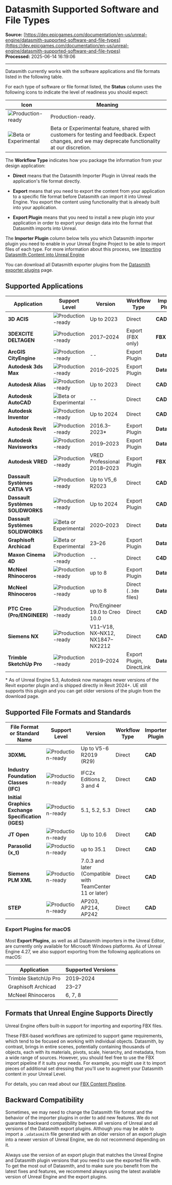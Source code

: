 # Datasmith Supported Software and File Types

**Source:** [https://dev.epicgames.com/documentation/en-us/unreal-engine/datasmith-supported-software-and-file-types](https://dev.epicgames.com/documentation/en-us/unreal-engine/datasmith-supported-software-and-file-types)  
**Processed:** 2025-06-14 16:19:06

---

Datasmith currently works with the software applications and file formats listed in the following table.

For each type of software or file format listed, the **Status** column uses the following icons to indicate the level of readiness you should expect:

| Icon | Meaning |
| --- | --- |
| ![Production-ready](https://d1iv7db44yhgxn.cloudfront.net/documentation/images/f40dfe99-b3b8-4727-aa85-4d7f8c2809ab/checkpoint_checked.png "Production-ready") | Production-ready. |
| ![Beta or Experimental](https://d1iv7db44yhgxn.cloudfront.net/documentation/images/e1e72c96-9323-42ab-8dc3-425532efa479/checkpoint.png "Beta or Experimental") | Beta or Experimental feature, shared with customers for testing and feedback. Expect changes, and we may deprecate functionality at our discretion. |

The **Workflow Type** indicates how you package the information from your design application:

-   **Direct** means that the Datasmith Importer Plugin in Unreal reads the application's file format directly.
    
-   **Export** means that you need to export the content from your application to a specific file format before Datasmith can import it into Unreal Engine. You export the content using functionality that is already built into your application.
    
-   **Export Plugin** means that you need to install a new plugin into your application in order to export your design data into the format that Datasmith imports into Unreal.
    

The **Importer Plugin** column below tells you which Datasmith importer plugin you need to enable in your Unreal Engine Project to be able to import files of each type. For more information about this process, see [Importing Datasmith Content into Unreal Engine](/documentation/en-us/unreal-engine/importing-datasmith-content-into-unreal-engine)

You can download all Datasmith exporter plugins from the [Datasmith exporter plugins](https://www.unrealengine.com/en-US/datasmith/plugins) page.

## Supported Applications

| Application | Support Level | Version | Workflow Type | Importer Plugin |
| --- | --- | --- | --- | --- |
| **3D ACIS** | ![Production-ready](https://d1iv7db44yhgxn.cloudfront.net/documentation/images/698fd481-0c8f-408f-90f5-d68544b63c45/checkpoint_checked.png "Production-ready") | Up to 2023 | Direct | **CAD** |
| **3DEXCITE DELTAGEN** | ![Production-ready](https://d1iv7db44yhgxn.cloudfront.net/documentation/images/8fd3c38f-3f9a-4a98-bf26-9ce4f3c8fa58/checkpoint_checked.png "Production-ready") | 2017–2024 | Export (FBX only) | **FBX** |
| **ArcGIS CityEngine** | ![Production-ready](https://d1iv7db44yhgxn.cloudfront.net/documentation/images/cdf3c611-7f22-4d85-b999-3a1f6d5c05a6/checkpoint_checked.png "Production-ready") | \-- | Export Plugin | **Datasmith** |
| **Autodesk 3ds Max** | ![Production-ready](https://d1iv7db44yhgxn.cloudfront.net/documentation/images/a56cbd72-5aa8-4a47-9f1b-03c328466a89/checkpoint_checked.png "Production-ready") | 2016–2025 | Export Plugin | **Datasmith** |
| **Autodesk Alias** | ![Production-ready](https://d1iv7db44yhgxn.cloudfront.net/documentation/images/b4e4adbf-f00e-4f9c-9867-3e27f9f432a8/checkpoint_checked.png "Production-ready") | Up to 2023 | Direct | **CAD** |
| **Autodesk AutoCAD** | ![Beta or Experimental](https://d1iv7db44yhgxn.cloudfront.net/documentation/images/d564ad90-0c4a-44b0-9182-725aad484298/checkpoint.png "Beta or Experimental") | \-- | Direct | **CAD** |
| **Autodesk Inventor** | ![Production-ready](https://d1iv7db44yhgxn.cloudfront.net/documentation/images/8a894cd3-436b-4255-ad92-94325f8afe8d/checkpoint_checked.png "Production-ready") | Up to 2024 | Direct | **CAD** |
| **Autodesk Revit** | ![Production-ready](https://d1iv7db44yhgxn.cloudfront.net/documentation/images/f20fbb45-0354-4fb3-891b-a3cc97b0c73e/checkpoint_checked.png "Production-ready") | 2016.3–2023\* | Export Plugin | **Datasmith** |
| **Autodesk Navisworks** | ![Production-ready](https://d1iv7db44yhgxn.cloudfront.net/documentation/images/725c4c08-3f12-417c-bce1-d733705621e6/checkpoint_checked.png "Production-ready") | 2019–2023 | Export Plugin | **Datasmith** |
| **Autodesk VRED** | ![Production-ready](https://d1iv7db44yhgxn.cloudfront.net/documentation/images/ee1ef030-9a91-4e46-8a94-4e7fbb0308f7/checkpoint_checked.png "Production-ready") | VRED Professional 2018–2023 | Export Plugin | **FBX** |
| **Dassault Systèmes CATIA V5** | ![Production-ready](https://d1iv7db44yhgxn.cloudfront.net/documentation/images/5519e77b-8d5f-475b-b8ef-878642d4a726/checkpoint_checked.png "Production-ready") | Up to V5\_6 R2023 | Direct | **CAD** |
| **Dassault Systèmes SOLIDWORKS** | ![Production-ready](https://d1iv7db44yhgxn.cloudfront.net/documentation/images/bcc0d762-02a1-439e-abbb-ec8f8588516d/checkpoint_checked.png "Production-ready") | Up to 2024 | Export Plugin | **CAD** |
| **Dassault Systèmes SOLIDWORKS** | ![Beta or Experimental](https://d1iv7db44yhgxn.cloudfront.net/documentation/images/b451538b-076a-4853-8602-68c3d35d593f/checkpoint.png "Beta or Experimental") | 2020–2023 | Direct | **Datasmith** |
| **Graphisoft Archicad** | ![Beta or Experimental](https://d1iv7db44yhgxn.cloudfront.net/documentation/images/9cce13ad-60d9-492f-aab7-e067d437bb59/checkpoint.png "Beta or Experimental") | 23–26 | Export Plugin | **Datasmith** |
| **Maxon Cinema 4D** | ![Production-ready](https://d1iv7db44yhgxn.cloudfront.net/documentation/images/97f3a211-a5fb-477c-b15f-044b5cb34485/checkpoint_checked.png "Production-ready") | \-- | Direct | **C4D** |
| **McNeel Rhinoceros** | ![Production-ready](https://d1iv7db44yhgxn.cloudfront.net/documentation/images/8dddbce1-2419-4529-98ce-af3208294d6a/checkpoint_checked.png "Production-ready") | up to 8 | Export Plugin | **Datasmith** |
| **McNeel Rhinoceros** | ![Production-ready](https://d1iv7db44yhgxn.cloudfront.net/documentation/images/06c51d5a-337a-46d6-9958-dd5bb32b66d7/checkpoint_checked.png "Production-ready") | up to 8 | Direct (`.3dm` files) | **Datasmith** |
| **PTC Creo (Pro/ENGINEER)** | ![Production-ready](https://d1iv7db44yhgxn.cloudfront.net/documentation/images/436baeae-f789-42ce-8bde-7da5351d9498/checkpoint_checked.png "Production-ready") | Pro/Engineer 19.0 to Creo 10.0 | Direct | **CAD** |
| **Siemens NX** | ![Production-ready](https://d1iv7db44yhgxn.cloudfront.net/documentation/images/1e81ac58-41d0-4d9f-aed2-1692e9ef99ee/checkpoint_checked.png "Production-ready") | V11–V18, NX–NX12, NX1847–NX2212 | Direct | **CAD** |
| **Trimble SketchUp Pro** | ![Production-ready](https://d1iv7db44yhgxn.cloudfront.net/documentation/images/d2030595-8ccb-4a0b-aa53-e33605901a5d/checkpoint_checked.png "Production-ready") | 2019–2024 | Export Plugin, DirectLink | **Datasmith** |

\* As of Unreal Engine 5.3, Autodesk now manages newer versions of the Revit exporter plugin and is shipped directly in Revit 2024+. UE still supports this plugin and you can get older versions of the plugin from the download page.

## Supported File Formats and Standards

| File Format or Standard Name | Support Level | Version | Workflow Type | Importer Plugin |
| --- | --- | --- | --- | --- |
| **3DXML** | ![Production-ready](https://d1iv7db44yhgxn.cloudfront.net/documentation/images/024aedce-51ae-4b81-a97e-a481f11365ed/checkpoint_checked.png "Production-ready") | Up to V5-6 R2019 (R29) | Direct | **CAD** |
| **Industry Foundation Classes (IFC)** | ![Production-ready](https://d1iv7db44yhgxn.cloudfront.net/documentation/images/13340b33-7eaa-4ff3-8d75-adec374509ad/checkpoint_checked.png "Production-ready") | IFC2x Editions 2, 3 and 4 | Direct | **CAD** |
| **Initial Graphics Exchange Specification (IGES)** | ![Production-ready](https://d1iv7db44yhgxn.cloudfront.net/documentation/images/b177e5ef-02cf-4e45-ba9f-dc40d45e2998/checkpoint_checked.png "Production-ready") | 5.1, 5.2, 5.3 | Direct | **CAD** |
| **JT Open** | ![Production-ready](https://d1iv7db44yhgxn.cloudfront.net/documentation/images/7e443fb2-baad-488c-839f-853b8161885a/checkpoint_checked.png "Production-ready") | Up to 10.6 | Direct | **CAD** |
| **Parasolid (x\_t)** | ![Production-ready](https://d1iv7db44yhgxn.cloudfront.net/documentation/images/2345ef81-1f6e-43e7-8ca4-ca097787bee6/checkpoint_checked.png "Production-ready") | up to 35.1 | Direct | **CAD** |
| **Siemens PLM XML** | ![Production-ready](https://d1iv7db44yhgxn.cloudfront.net/documentation/images/1dc25581-bd45-4043-a4f8-ac39f8bec872/checkpoint_checked.png "Production-ready") | 7.0.3 and later (Compatible with TeamCenter 11 or later) | Direct | **CAD** |
| **STEP** | ![Production-ready](https://d1iv7db44yhgxn.cloudfront.net/documentation/images/67786719-ff97-4531-9940-29f385ae8dee/checkpoint_checked.png "Production-ready") | AP203, AP214, AP242 | Direct | **CAD** |

### Export Plugins for macOS

Most **Export Plugins**, as well as all Datasmith importers in the Unreal Editor, are currently only available for Microsoft Windows platforms. As of Unreal Engine 4.27, we also support exporting from the following applications on macOS:

| Application | Supported Versions |
| --- | --- |
| Trimble SketchUp Pro | 2019–2024 |
| Graphisoft Archicad | 23–27 |
| McNeel Rhinoceros | 6, 7, 8 |

## Formats that Unreal Engine Supports Directly

Unreal Engine offers built-in support for importing and exporting FBX files.

These FBX-based workflows are optimized to support game requirements, which tend to be focused on working with individual objects. Datasmith, by contrast, brings in entire scenes, potentially containing thousands of objects, each with its materials, pivots, scale, hierarchy, and metadata, from a wide range of sources. However, you should feel free to use the FBX import pipeline if it suits your needs. For example, you might use it to import pieces of additional set dressing that you'll use to augment your Datasmith content in your Unreal Level.

For details, you can read about our [FBX Content Pipeline](/documentation/en-us/unreal-engine/fbx-content-pipeline).

## Backward Compatibility

Sometimes, we may need to change the Datasmith file format and the behavior of the importer plugins in order to add new features. We do not guarantee backward compatibility between all versions of Unreal and all versions of the Datasmith export plugins. Although you may be able to import a `.udatasmith` file generated with an older version of an export plugin into a newer version of Unreal Engine, we do not recommend depending on it.

Always use the version of an export plugin that matches the Unreal Engine and Datasmith plugin versions that you need to use the exported file with. To get the most out of Datasmith, and to make sure you benefit from the latest fixes and features, we recommend always using the latest available version of Unreal Engine and the export plugins.